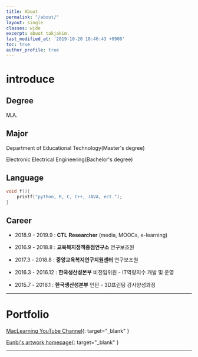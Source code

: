 ```yaml
---
title: About
permalink: "/about/"
layout: single
classes: wide
excerpt: abuot takjakim.
last_modified_at: '2019-10-20 18:46:43 +0900'
toc: true
author_profile: true
---
```

# introduce
## Degree

M.A.
## Major

Department of Educational Technology(Master's degree)

Electronic Electrical Engineering(Bachelor's degree)

## Language

~~~c
void f(){
	printf("python, R, C, C++, JAVA, ect.");
}
~~~



## Career

* 2018.9 - 2019.9 : **CTL** **Researcher** (media, MOOCs, e-learning)

* 2016.9 - 2018.8 : **교육복지정책중점연구소** 연구보조원

* 2017.3 - 2018.8 : **중앙교육복지연구지원센터** 연구보조원

* 2016.3 - 2016.12 : **한국생산성본부** 비전임위원 - IT역량지수 개발 및 운영

* 2015.7 - 2016.1 : **한국생산성본부** 인턴 - 3D프린팅 강사양성과정

---

# Portfolio

[MacLearning YouTube Channel](https://www.youtube.com/channel/UCwq1IYf7GhmJgJtqjbBX1IA?view_as=subscriber){: target="_blank" }

[Eunbi's artwork homepage](https://eunbi.kr){: target="_blank" }

---
